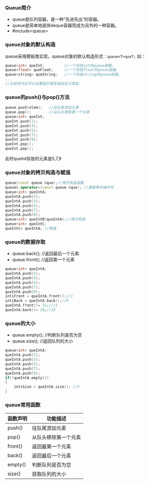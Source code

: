### Queue简介

- queue是队列容器，是一种“先进先出”的容器。
- queue是简单地装饰deque容器而成为另外的一种容器。
- \#include&lt;queue>  

### queue对象的默认构造

queue采用模板类实现，queue对象的默认构造形式：`queue<T>queT;` 如：

```c++
queue<int> queInt;         //一个存放int的queue容器。
queue<float> queFloat;     //一个存放float的queue容器。
queue<string> queString;   //一个存放string的queue容器。
...                                     
//尖括号内还可以设置指针类型或自定义类型。
```

### queue的push()与pop()方法

```c++
queue.push(elem);   //往队尾添加元素
queue.pop();        //从队头移除第一个元素
queue<int> queInt;
queInt.push(1);
queInt.push(3);
queInt.push(5);
queInt.push(7);
queInt.push(9);
queInt.pop();
queInt.pop();
```

此时queInt存放的元素是5,7,9

### queue对象的拷贝构造与赋值

```c++
queue(const queue &que);//拷贝构造函数
queue& operator=(const queue &que); //重载等号操作符
queue<int> queIntA;
queIntA.push(1);
queIntA.push(3);
queIntA.push(5);
queIntA.push(7);
queIntA.push(9);
queue<int> queIntB(queIntA);//拷贝构造
queue<int> queIntC;
queIntC= queIntA; //赋值
```

### queue的数据存取

- queue.back();   //返回最后一个元素
- queue.front();   //返回第一个元素

```c++
queue<int> queIntA;
queIntA.push(1);
queIntA.push(3);
queIntA.push(5);
queIntA.push(7);
queIntA.push(9);
intiFront = queIntA.front();//1
intiBack = queIntA.back();//9
queIntA.front()= 11;//11
queIntA.back()= 19;//19
```

### queue的大小

- queue.empty();   //判断队列是否为空
- queue.size();   //返回队列的大小

```c++
queue<int> queIntA;      
queIntA.push(1);           
queIntA.push(3);            
queIntA.push(5);               
queIntA.push(7);               
queIntA.push(9);               
if(!queIntA.empty())
{
	intiSize = queIntA.size(); //5
}
```
### queue常用函数

| 函数声明    | 功能描述       |
| ------- | ---------- |
| push()  | 往队尾添加元素    |
| pop()   | 从队头移除第一个元素 |
| front() | 返回最第一个元素   |
| back()  | 返回最后一个元素   |
| empty() | 判断队列是否为空   |
| size()  | 获取队列的大小    |